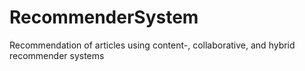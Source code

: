 # RecommenderSystem
Recommendation of articles using content-, collaborative, and hybrid recommender systems
